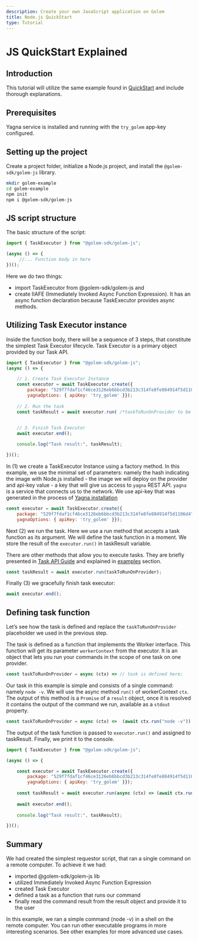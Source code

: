```yaml
---
description: Create your own JavaScript application on Golem
title: Node.js QuickStart
type: Tutorial
---
```


# JS QuickStart Explained

## Introduction

This tutorial will utilize the same example found in [QuickStart](/docs/creators/javascript/quickstarts/quickstart) and include thorough explanations.


## Prerequisites 
Yagna service is installed and running with the `try_golem` app-key configured.

## Setting up the project

Create a project folder, initialize a Node.js project, and install the `@golem-sdk/golem-js` library.

```bash
mkdir golem-example
cd golem-example
npm init
npm i @golem-sdk/golem-js
```

## JS script structure

The basic structure of the script:

```js
import { TaskExecutor } from "@golem-sdk/golem-js";

(async () => {
     //... Function body in here 
})();
```

Here we do two things:

* import TaskExecutor from @golem-sdk/golem-js and 
* create IIAFE (Immediately Invoked Async Function Expression). It has an async function declaration because TaskExecutor provides async methods.


## Utilizing Task Executor instance

Inside the function body, there will be a sequence of 3 steps, that constitute the simplest Task Executor lifecycle. Task Executor is a primary object provided by our Task API.  

```js
import { TaskExecutor } from "@golem-sdk/golem-js";
(async () => {

    // 1. Create Task Executor Instance
    const executor = await TaskExecutor.create({
        package: "529f7fdaf1cf46ce3126eb6bbcd3b213c314fe8fe884914f5d1106d4",    
        yagnaOptions: { apiKey: 'try_golem' }});
    
    // 2. Run the task
    const taskResult = await executor.run( /*taskToRunOnProvider to be provided here */);

    
    // 3. Finish Task Executor
    await executor.end();

    console.log("Task result:", taskResult);

})();
```

In (1) we create a TaskExecutor Instance using a factory method. In this example, we use the minimal set of parameters: namely the hash indicating the image with Node.js installed - the image we will deploy on the provider and api-key value - a key that will give us access to `yagna` REST API. `yagna` is a service that connects us to the network. 
We use api-key that was generated in the process of [Yagna installation](/docs/creators/javascript/examples/tools/yagna-installation-for-requestors)

```js
const executor = await TaskExecutor.create({
    package: "529f7fdaf1cf46ce3126eb6bbcd3b213c314fe8fe884914f5d1106d4",    
    yagnaOptions: { apiKey: 'try_golem' }});
```

Next (2) we run the task. Here we use a run method that accepts a task function as its argument. We will define the task function in a moment. We store the result of the `executor.run()` in taskResult variable. 

There are other methods that allow you to execute tasks. They are briefly presented in [Task API Guide](/docs/creators/javascript/guides/task-model#main-task-api-features) and explained in [examples](/docs/creators/javascript/examples) section.


```js
const taskResult = await executor.run(taskToRunOnProvider);
```

Finally (3) we gracefully finish task executor:

```js
await executor.end();
```


## Defining task function

Let’s see how the task is defined and replace the `taskToRunOnProvider` placeholder we used in the previous step.

The task is defined as a function that implements the Worker interface. This function will get its parameter `workerContext` from the executor. It is an object that lets you run your commands in the scope of one task on one provider. 

```js
const taskToRunOnProvider = async (ctx) => // task is defined here;
```

Our task in this example is simple and consists of a single command: namely `node -v`. We will use the async method `run()` of workerContext `ctx`. The output of this method is a `Promise` of a `result` object, once it is resolved it contains the output of the command we run, available as a `stdout` property.

```js
const taskToRunOnProvider = async (ctx) =>  (await ctx.run("node -v")).stdout;
```

The output of the task function is passed to `executor.run()` and assigned to taskResult. 
Finally, we print it to the console.


```js
import { TaskExecutor } from "@golem-sdk/golem-js";

(async () => {

    const executor = await TaskExecutor.create({
        package: "529f7fdaf1cf46ce3126eb6bbcd3b213c314fe8fe884914f5d1106d4",    
        yagnaOptions: { apiKey: 'try_golem' }});
    
    const taskResult = await executor.run(async (ctx) => (await ctx.run("node -v")).stdout);
    
    await executor.end();
    
    console.log("Task result:", taskResult);

})();
```

## Summary

We had created the simplest requestor script, that ran a single command on a remote computer. 
To achieve it we had:

- imported @golem-sdk/golem-js lib
- utilized Immediately Invoked Async Function Expression
- created Task Executor
- defined a task as a function that runs our command
- finally read the command result from the result object and provide it to the user


In this example, we ran a simple command (node -v) in a shell on the remote computer. You can run other executable programs in more interesting scenarios. See other examples for more advanced use cases.

